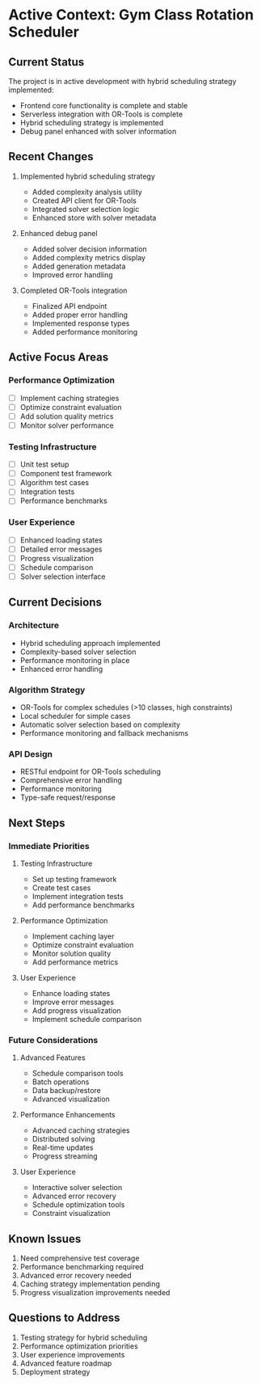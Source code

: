 # Active Context: Gym Class Rotation Scheduler

## Current Status
The project is in active development with hybrid scheduling strategy implemented:
- Frontend core functionality is complete and stable
- Serverless integration with OR-Tools is complete
- Hybrid scheduling strategy is implemented
- Debug panel enhanced with solver information

## Recent Changes
1. Implemented hybrid scheduling strategy
   - Added complexity analysis utility
   - Created API client for OR-Tools
   - Integrated solver selection logic
   - Enhanced store with solver metadata

2. Enhanced debug panel
   - Added solver decision information
   - Added complexity metrics display
   - Added generation metadata
   - Improved error handling

3. Completed OR-Tools integration
   - Finalized API endpoint
   - Added proper error handling
   - Implemented response types
   - Added performance monitoring

## Active Focus Areas

### Performance Optimization
- [ ] Implement caching strategies
- [ ] Optimize constraint evaluation
- [ ] Add solution quality metrics
- [ ] Monitor solver performance

### Testing Infrastructure
- [ ] Unit test setup
- [ ] Component test framework
- [ ] Algorithm test cases
- [ ] Integration tests
- [ ] Performance benchmarks

### User Experience
- [ ] Enhanced loading states
- [ ] Detailed error messages
- [ ] Progress visualization
- [ ] Schedule comparison
- [ ] Solver selection interface

## Current Decisions

### Architecture
- Hybrid scheduling approach implemented
- Complexity-based solver selection
- Performance monitoring in place
- Enhanced error handling

### Algorithm Strategy
- OR-Tools for complex schedules (>10 classes, high constraints)
- Local scheduler for simple cases
- Automatic solver selection based on complexity
- Performance monitoring and fallback mechanisms

### API Design
- RESTful endpoint for OR-Tools scheduling
- Comprehensive error handling
- Performance monitoring
- Type-safe request/response

## Next Steps

### Immediate Priorities
1. Testing Infrastructure
   - Set up testing framework
   - Create test cases
   - Implement integration tests
   - Add performance benchmarks

2. Performance Optimization
   - Implement caching layer
   - Optimize constraint evaluation
   - Monitor solution quality
   - Add performance metrics

3. User Experience
   - Enhance loading states
   - Improve error messages
   - Add progress visualization
   - Implement schedule comparison

### Future Considerations
1. Advanced Features
   - Schedule comparison tools
   - Batch operations
   - Data backup/restore
   - Advanced visualization

2. Performance Enhancements
   - Advanced caching strategies
   - Distributed solving
   - Real-time updates
   - Progress streaming

3. User Experience
   - Interactive solver selection
   - Advanced error recovery
   - Schedule optimization tools
   - Constraint visualization

## Known Issues
1. Need comprehensive test coverage
2. Performance benchmarking required
3. Advanced error recovery needed
4. Caching strategy implementation pending
5. Progress visualization improvements needed

## Questions to Address
1. Testing strategy for hybrid scheduling
2. Performance optimization priorities
3. User experience improvements
4. Advanced feature roadmap
5. Deployment strategy
